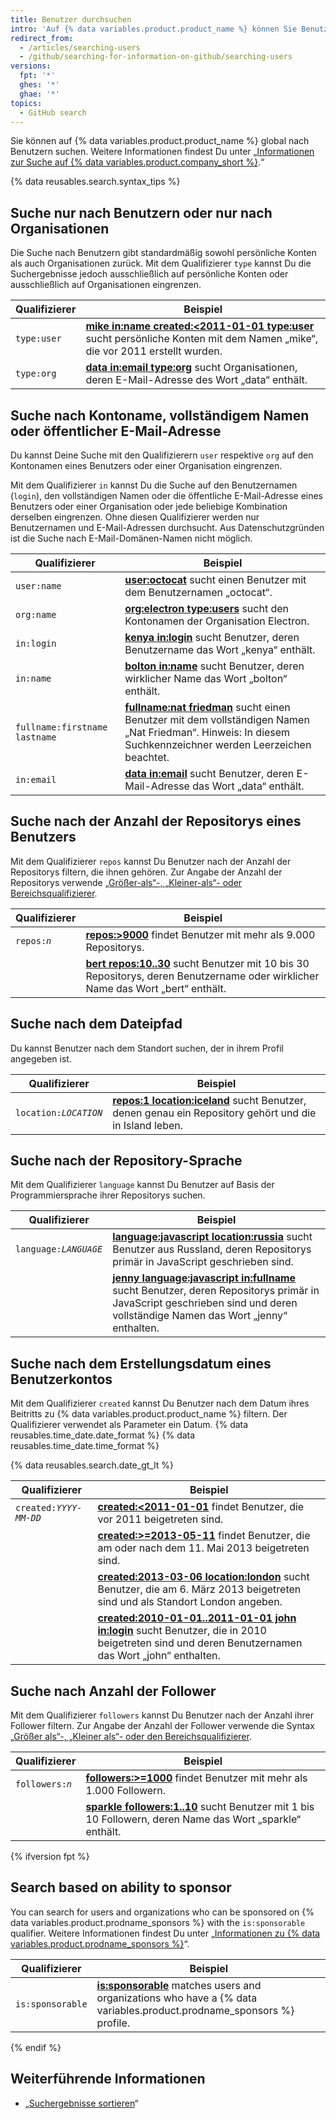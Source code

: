 ```yaml
---
title: Benutzer durchsuchen
intro: 'Auf {% data variables.product.product_name %} können Sie Benutzer durchsuchen und die Suchergebnisse mit den folgenden Kennzeichnern der Benutzersuche in beliebiger Kombination eingrenzen.'
redirect_from:
  - /articles/searching-users
  - /github/searching-for-information-on-github/searching-users
versions:
  fpt: '*'
  ghes: '*'
  ghae: '*'
topics:
  - GitHub search
---
```


Sie können auf {% data variables.product.product_name %} global nach Benutzern suchen. Weitere Informationen findest Du unter „[Informationen zur Suche auf {% data variables.product.company_short %}](/articles/about-searching-on-github).“

{% data reusables.search.syntax_tips %}

## Suche nur nach Benutzern oder nur nach Organisationen

Die Suche nach Benutzern gibt standardmäßig sowohl persönliche Konten als auch Organisationen zurück. Mit dem Qualifizierer `type` kannst Du die Suchergebnisse jedoch ausschließlich auf persönliche Konten oder ausschließlich auf Organisationen eingrenzen.

| Qualifizierer | Beispiel                                                                                                                                                                                                                        |
| ------------- | ------------------------------------------------------------------------------------------------------------------------------------------------------------------------------------------------------------------------------- |
| `type:user`   | [**mike in:name created:&lt;2011-01-01 type:user**](https://github.com/search?q=mike+in:name+created%3A%3C2011-01-01+type%3Auser&type=Users) sucht persönliche Konten mit dem Namen „mike“, die vor 2011 erstellt wurden. |
| `type:org`    | [**data in:email type:org**](https://github.com/search?q=data+in%3Aemail+type%3Aorg&type=Users) sucht Organisationen, deren E-Mail-Adresse des Wort „data“ enthält.                                                             |

## Suche nach Kontoname, vollständigem Namen oder öffentlicher E-Mail-Adresse

Du kannst Deine Suche mit den Qualifizierern `user` respektive `org` auf den Kontonamen eines Benutzers oder einer Organisation eingrenzen.

Mit dem Qualifizierer `in` kannst Du die Suche auf den Benutzernamen (`login`), den vollständigen Namen oder die öffentliche E-Mail-Adresse eines Benutzers oder einer Organisation oder jede beliebige Kombination derselben eingrenzen. Ohne diesen Qualifizierer werden nur Benutzernamen und E-Mail-Adressen durchsucht. Aus Datenschutzgründen ist die Suche nach E-Mail-Domänen-Namen nicht möglich.

| Qualifizierer                 | Beispiel                                                                                                                                                                                                                      |
| ----------------------------- | ----------------------------------------------------------------------------------------------------------------------------------------------------------------------------------------------------------------------------- |
| `user:name`                   | [**user:octocat**](https://github.com/search?q=user%3Aoctocat&type=Users) sucht einen Benutzer mit dem Benutzernamen „octocat“.                                                                                               |
| `org:name`                    | [**org:electron type:users**](https://github.com/search?q=org%3Aelectron+type%3Ausers&type=Users) sucht den Kontonamen der Organisation Electron.                                                                             |
| `in:login`                    | [**kenya in:login**](https://github.com/search?q=kenya+in%3Alogin&type=Users) sucht Benutzer, deren Benutzername das Wort „kenya“ enthält.                                                                                    |
| `in:name`                     | [**bolton in:name**](https://github.com/search?q=bolton+in%3Afullname&type=Users) sucht Benutzer, deren wirklicher Name das Wort „bolton“ enthält.                                                                            |
| `fullname:firstname lastname` | [**fullname:nat friedman**](https://github.com/search?q=fullname%3Anat+friedman&type=Users) sucht einen Benutzer mit dem vollständigen Namen „Nat Friedman“. Hinweis: In diesem Suchkennzeichner werden Leerzeichen beachtet. |
| `in:email`                    | [**data in:email**](https://github.com/search?q=data+in%3Aemail&type=Users&utf8=%E2%9C%93) sucht Benutzer, deren E-Mail-Adresse das Wort „data“ enthält.                                                                      |

## Suche nach der Anzahl der Repositorys eines Benutzers

Mit dem Qualifizierer `repos` kannst Du Benutzer nach der Anzahl der Repositorys filtern, die ihnen gehören. Zur Angabe der Anzahl der Repositorys verwende [„Größer-als“-, „Kleiner-als“- oder Bereichsqualifizierer](/articles/understanding-the-search-syntax).

| Qualifizierer             | Beispiel                                                                                                                                                                                       |
| ------------------------- | ---------------------------------------------------------------------------------------------------------------------------------------------------------------------------------------------- |
| <code>repos:<em>n</em></code> | [**repos:>9000**](https://github.com/search?q=repos%3A%3E%3D9000&type=Users) findet Benutzer mit mehr als 9.000 Repositorys.                                                                   |
|                           | [**bert repos:10..30**](https://github.com/search?q=bert+repos%3A10..30&type=Users) sucht Benutzer mit 10 bis 30 Repositorys, deren Benutzername oder wirklicher Name das Wort „bert“ enthält. |

## Suche nach dem Dateipfad

Du kannst Benutzer nach dem Standort suchen, der in ihrem Profil angegeben ist.

| Qualifizierer             | Beispiel                                                                                                                                                                       |
| ------------------------- | ------------------------------------------------------------------------------------------------------------------------------------------------------------------------------ |
| <code>location:<em>LOCATION</em></code> | [**repos:1 location:iceland**](https://github.com/search?q=repos%3A1+location%3Aiceland&type=Users) sucht Benutzer, denen genau ein Repository gehört und die in Island leben. |

## Suche nach der Repository-Sprache

Mit dem Qualifizierer `language` kannst Du Benutzer auf Basis der Programmiersprache ihrer Repositorys suchen.

| Qualifizierer             | Beispiel                                                                                                                                                                                                                                                       |
| ------------------------- | -------------------------------------------------------------------------------------------------------------------------------------------------------------------------------------------------------------------------------------------------------------- |
| <code>language:<em>LANGUAGE</em></code> | [**language:javascript location:russia**](https://github.com/search?q=language%3Ajavascript+location%3Arussia&type=Users) sucht Benutzer aus Russland, deren Repositorys primär in JavaScript geschrieben sind.                                                |
|                           | [**jenny language:javascript in:fullname**](https://github.com/search?q=jenny+language%3Ajavascript+in%3Afullname&type=Users) sucht Benutzer, deren Repositorys primär in JavaScript geschrieben sind und deren vollständige Namen das Wort „jenny“ enthalten. |

## Suche nach dem Erstellungsdatum eines Benutzerkontos

Mit dem Qualifizierer `created` kannst Du Benutzer nach dem Datum ihres Beitritts zu {% data variables.product.product_name %} filtern. Der Qualifizierer verwendet als Parameter ein Datum. {% data reusables.time_date.date_format %} {% data reusables.time_date.time_format %}

{% data reusables.search.date_gt_lt %}

| Qualifizierer             | Beispiel                                                                                                                                                                                                                                       |
| ------------------------- | ---------------------------------------------------------------------------------------------------------------------------------------------------------------------------------------------------------------------------------------------- |
| <code>created:<em>YYYY-MM-DD</em></code> | [**created:<2011-01-01**](https://github.com/search?q=created%3A%3C2011-01-01&type=Users) findet Benutzer, die vor 2011 beigetreten sind.                                                                                                      |
|                           | [**created:>=2013-05-11**](https://github.com/search?q=created%3A%3E%3D2013-05-11&type=Users) findet Benutzer, die am oder nach dem 11. Mai 2013 beigetreten sind.                                                                             |
|                           | [**created:2013-03-06 location:london**](https://github.com/search?q=created%3A2013-03-06+location%3Alondon&type=Users) sucht Benutzer, die am 6. März 2013 beigetreten sind und als Standort London angeben.                                  |
|                           | [**created:2010-01-01..2011-01-01 john in:login**](https://github.com/search?q=created%3A2010-01-01..2011-01-01+john+in%3Ausername&type=Users) sucht Benutzer, die in 2010 beigetreten sind und deren Benutzernamen das Wort „john“ enthalten. |

## Suche nach Anzahl der Follower

Mit dem Qualifizierer `followers` kannst Du Benutzer nach der Anzahl ihrer Follower filtern. Zur Angabe der Anzahl der Follower verwende die Syntax [„Größer als“-, „Kleiner als“- oder den Bereichsqualifizierer](/articles/understanding-the-search-syntax).

| Qualifizierer             | Beispiel                                                                                                                                                                      |
| ------------------------- | ----------------------------------------------------------------------------------------------------------------------------------------------------------------------------- |
| <code>followers:<em>n</em></code> | [**followers:>=1000**](https://github.com/search?q=followers%3A%3E%3D1000&type=Users) findet Benutzer mit mehr als 1.000 Followern.                                           |
|                           | [**sparkle followers:1..10**](https://github.com/search?q=sparkle+followers%3A1..10&type=Users) sucht Benutzer mit 1 bis 10 Followern, deren Name das Wort „sparkle“ enthält. |

{% ifversion fpt %}

## Search based on ability to sponsor

You can search for users and organizations who can be sponsored on {% data variables.product.prodname_sponsors %} with the `is:sponsorable` qualifier. Weitere Informationen findest Du unter „[Informationen zu {% data variables.product.prodname_sponsors %}](/sponsors/getting-started-with-github-sponsors/about-github-sponsors)“.

| Qualifizierer    | Beispiel                                                                                                                                                                         |
| ---------------- | -------------------------------------------------------------------------------------------------------------------------------------------------------------------------------- |
| `is:sponsorable` | [**is:sponsorable**](https://github.com/search?q=is%3Asponsorable&type=Users) matches users and organizations who have a {% data variables.product.prodname_sponsors %} profile. |

{% endif %}

## Weiterführende Informationen

- „[Suchergebnisse sortieren](/articles/sorting-search-results/)“
